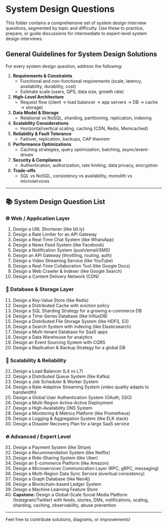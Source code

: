 # System Design Questions

This folder contains a comprehensive set of system design interview questions, segmented by topic and difficulty. Use these to practice, prepare, or guide discussions for intermediate to expert-level system design interviews.

## General Guidelines for System Design Solutions

For every system design question, address the following:

1. **Requirements & Constraints**
   - Functional and non-functional requirements (scale, latency, availability, durability, cost)
   - Estimate scale (users, QPS, data size, growth rate)
2. **High-Level Architecture**
   - Request flow (client → load balancer → app servers → DB → cache → storage)
3. **Data Model & Storage**
   - Relational vs NoSQL, sharding, partitioning, replication, indexing
4. **Scalability Considerations**
   - Horizontal/vertical scaling, caching (CDN, Redis, Memcached)
5. **Reliability & Fault Tolerance**
   - Failover, replication, backups, CAP theorem
6. **Performance Optimizations**
   - Caching strategies, query optimization, batching, async/event-driven
7. **Security & Compliance**
   - Authentication, authorization, rate limiting, data privacy, encryption
8. **Trade-offs**
   - SQL vs NoSQL, consistency vs availability, monolith vs microservices

---

## 📚 System Design Question List

### 🌐 Web / Application Layer
1. Design a URL Shortener (like bit.ly)
2. Design a Rate Limiter for an API Gateway
3. Design a Real-Time Chat System (like WhatsApp)
4. Design a News Feed System (like Facebook)
5. Design a Notification System (push/email/SMS)
6. Design an API Gateway (throttling, routing, auth)
7. Design a Video Streaming Service (like YouTube)
8. Design a Real-Time Collaboration Tool (like Google Docs)
9. Design a Web Crawler & Indexer (like Google Search)
10. Design a Content Delivery Network (CDN)

### 💾 Database & Storage Layer
11. Design a Key-Value Store (like Redis)
12. Design a Distributed Cache with eviction policy
13. Design a SQL Sharding Strategy for a growing e-commerce DB
14. Design a Time-Series Database (like InfluxDB)
15. Design a Distributed File Storage System (like HDFS, S3)
16. Design a Search System with indexing (like Elasticsearch)
17. Design a Multi-tenant Database for SaaS apps
18. Design a Data Warehouse for analytics
19. Design an Event Sourcing System with CQRS
20. Design a Replication & Backup Strategy for a global DB

### 🚦 Scalability & Reliability
21. Design a Load Balancer (L4 vs L7)
22. Design a Distributed Queue System (like Kafka)
23. Design a Job Scheduler & Worker System
24. Design a Rate-Adaptive Streaming System (video quality adapts to bandwidth)
25. Design a Global User Authentication System (OAuth, SSO)
26. Design a Multi-Region Active-Active Deployment
27. Design a High-Availability DNS System
28. Design a Monitoring & Metrics Platform (like Prometheus)
29. Design a Logging & Aggregation System (like ELK stack)
30. Design a Disaster Recovery Plan for a large SaaS service

### 🔥 Advanced / Expert Level
31. Design a Payment System (like Stripe)
32. Design a Recommendation System (like Netflix)
33. Design a Ride-Sharing System (like Uber)
34. Design an E-commerce Platform (like Amazon)
35. Design a Microservices Communication Layer (RPC, gRPC, messaging)
36. Design a Multi-Region Data Sync Service (eventual consistency)
37. Design a Graph Database (like Neo4j)
38. Design a Blockchain-based Ledger System
39. Design a Machine Learning Feature Store
40. **Capstone:** Design a Global-Scale Social Media Platform (Instagram/Twitter) with feeds, stories, DMs, notifications, scaling, sharding, caching, observability, abuse prevention

---

Feel free to contribute solutions, diagrams, or improvements!
